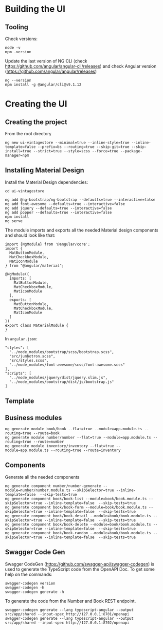 # Building the UI

## Tooling 

Check versions:

``` 
node -v
npm -version
```

Update the last version of NG CLI  (check https://github.com/angular/angular-cli/releases) and check Angular version (https://github.com/angular/angular/releases)

```
ng --version
npm install -g @angular/cli@v9.1.12
```

# Creating the UI

## Creating the project

From the root directory 

```
ng new ui-vintagestore --minimal=true --inline-style=true --inline-template=false --prefix=bs --routing=true --skip-git=true --skip-install=true --strict=true --style=scss --force=true --package-manager=npm
```

## Installing Material Design

Install the Material Design dependencies: 

```
cd ui-vintagestore

ng add @ng-bootstrap/ng-bootstrap --defaults=true --interactive=false
ng add font-awesome --defaults=true --interactive=false
ng add jquery --defaults=true --interactive=false
ng add popper --defaults=true --interactive=false
npm install
ng serve
```

The module imports and exports all the needed Material design components and should look like that:

```
import {NgModule} from '@angular/core';
import {
  MatButtonModule,
  MatCheckboxModule,
  MatIconModule
} from "@angular/material";

@NgModule({
  imports: [
    MatButtonModule,
    MatCheckboxModule,
    MatIconModule
  ],
  exports: [
    MatButtonModule,
    MatCheckboxModule,
    MatIconModule
  ]
})
export class MaterialModule {
}
```

In `angular.json`:

``` 
"styles": [
  "../node_modules/bootstrap/scss/bootstrap.scss",
  "src/jumbotron.scss",
  "src/styles.scss",
  "../node_modules/font-awesome/scss/font-awesome.scss"
],
"scripts": [
  "../node_modules/jquery/dist/jquery.slim.js",
  "../node_modules/bootstrap/dist/js/bootstrap.js"
]
```

## Template




## Business modules

```
ng generate module book/book --flat=true --module=app.module.ts --routing=true --route=book
ng generate module number/number --flat=true --module=app.module.ts --routing=true --route=number
ng generate module inventory/inventory --flat=true --module=app.module.ts --routing=true --route=inventory
```

## Components

Generate all the needed components

``` 
ng generate component number/number-generate --module=number/number.module.ts --skipSelector=true --inline-template=false  --skip-tests=true
ng generate component book/book-list --module=book/book.module.ts --skipSelector=true --inline-template=false  --skip-tests=true
ng generate component book/book-form --module=book/book.module.ts --skipSelector=true --inline-template=false  --skip-tests=true
ng generate component book/book-detail --module=book/book.module.ts --skipSelector=true --inline-template=false  --skip-tests=true
ng generate component book/book-delete --module=book/book.module.ts --skipSelector=true --inline-template=false  --skip-tests=true
ng generate component book/book-random --module=book/book.module.ts --skipSelector=true --inline-template=false  --skip-tests=true
```

## Swagger Code Gen

Swagger CodeGen (https://github.com/swagger-api/swagger-codegen) is used to generate the TypeScript code from the OpenAPI Doc. 
To get some help on the commands:

```
swagger-codegen version
swagger-codegen -h
swagger-codegen generate -h
```

To generate the code from the Number and Book REST endpoint.

```
swagger-codegen generate --lang typescript-angular --output src/app/shared --input-spec http://127.0.0.1:8701/openapi
swagger-codegen generate --lang typescript-angular --output src/app/shared --input-spec http://127.0.0.1:8702/openapi
```
